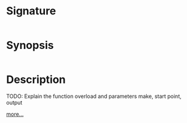 # Signature
```vikid-signature
```

# Synopsis
```vikid-synopsis
```

# Description
TODO: Explain the function overload and parameters make, start point, output

[more...](https://www.html5canvastutorials.com/tutorials/html5-canvas-paths)